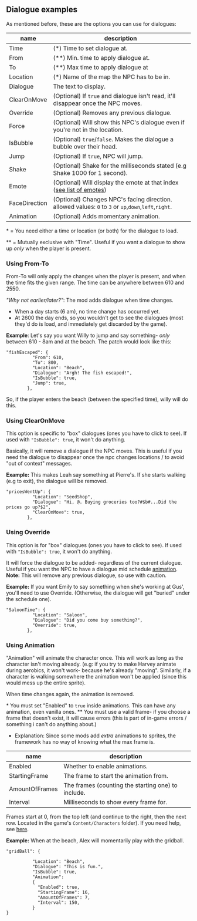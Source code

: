 ## Dialogue examples

As mentioned before, these are the options you can use for dialogues:

name | description
-----|------------
Time | (\*) Time to set dialogue at. 
From | (\*\*) Min. time to apply dialogue at.
To | (\*\*) Max time to apply dialogue at
Location | (\*) Name of the map the NPC has to be in. 
Dialogue | The text to display.
ClearOnMove | (Optional) If `true` and dialogue isn't read, it'll disappear once the NPC moves. 
Override | (Optional) Removes any previous dialogue.
Force | (Optional) Will show this NPC's dialogue even if you're not in the location.
IsBubble | (Optional) `true`/`false`. Makes the dialogue a bubble over their head.
Jump | (Optional) If `true`, NPC will jump. 
Shake | (Optional) Shake for the milliseconds stated (e.g Shake 1000 for 1 second).
Emote | (Optional) Will display the emote at that index ([see list of emotes](https://docs.google.com/spreadsheets/d/18AtLClQPuC96rJOC-A4Kb1ZkuqtTmCRFAKn9JJiFiYE/edit#gid=693962458))
FaceDirection | (Optional) Changes NPC's facing direction. allowed values: `0` to `3` or `up`,`down`,`left`,`right`.
Animation | (Optional) Adds momentary animation.


\* = You need either a time or location (or both) for the dialogue to load.

\*\* = Mutually exclusive with "Time". Useful if you want a dialogue to show up *only* when the player is present.


### Using From-To
From-To will only apply the changes when the player is present, and when the time fits the given range.
The time can be anywhere between 610 and 2550. 

_"Why not earlier/later?"_: The mod adds dialogue when time changes. 
- When a day starts (6 am), no time change has occurred yet. 
- At 2600 the day ends, so you wouldn't get to see the dialogues (most they'd do is load, and immediately get discarded by the game).

**Example**: 
Let's say you want Willy to jump and say something- *only* between 610 - 8am and at the beach. The patch would look like this:

```
"fishEscaped": {
          "From": 610,
          "To": 800,
          "Location": "Beach",
          "Dialogue": "Argh! The fish escaped!",
          "IsBubble": true,
          "Jump": true,
        },
```

So, if the player enters the beach (between the specified time), willy will do this. 


### Using ClearOnMove
This option is specific to "box" dialogues (ones you have to click to see). If used with `"IsBubble": true`, it won't do anything.

Basically, it will remove a dialogue if the NPC moves. This is useful if you need the dialogue to disappear once the npc changes locations / to avoid "out of context" messages.

**Example:**
This makes Leah say something at Pierre's. If she starts walking (e.g to exit), the dialogue will be removed.
```
"pricesWentUp": {
          "Location": "SeedShop",
          "Dialogue": "Hi, @. Buying groceries too?#$b#...Did the prices go up?$2",
          "ClearOnMove": true,
        },
```


### Using Override
This option is for "box" dialogues (ones you have to click to see). If used with `"IsBubble": true`, it won't do anything.

It will force the dialogue to be added- regardless of the current dialogue. Useful if you want the NPC to have a dialogue mid schedule <u>animation</u>.
**Note:** This will remove any previous dialogue, so use with caution.

**Example:**
If you want Emily to say something when she's working at Gus', you'll need to use Override. (Otherwise, the dialogue will get "buried" under the schedule one).
```
"SaloonTime": {
          "Location": "Saloon",
          "Dialogue": "Did you come buy something?",
          "Override": true,
        },
```


### Using Animation
"Animation" will animate the character once.
This will work as long as the character isn't moving already. 
(e.g: if you try to make Harvey animate during aerobics, it won't work- because he's already "moving". Similarly, if a character is walking somewhere the animation won't be applied (since this would mess up the entire sprite).

When time changes again, the animation is removed.

\* You must set "Enabled" to `true` inside animations. This can have any animation, even vanilla ones.
\** You must use a valid frame- if you choose a frame that doesn't exist, it will cause errors (this is part of in-game errors / something i can't do anything about.) 
- Explanation: Since some mods add *extra* animations to sprites, the framework has no way of knowing what the max frame is.

name | description
-----|------------
Enabled | Whether to enable animations.
StartingFrame | The frame to start the animation from.
AmountOfFrames | The frames (counting the starting one) to include.
Interval | Milliseconds to show every frame for.

Frames start at 0, from the top left (and continue to the right, then the next row. Located in the game's `Content/Characters` folder).
If you need help, see [here](https://stardewvalleywiki.com/Modding:NPC_data#Overworld_sprites).

**Example:** 
When at the beach, Alex will momentarily play with the gridball.
```
"gridBall": {

          "Location": "Beach",
          "Dialogue": "This is fun.",
          "IsBubble": true,
          "Animation": 
          {
            "Enabled": true,
            "StartingFrame": 16,
            "AmountOfFrames": 7,
            "Interval": 150,
          }
}
```

